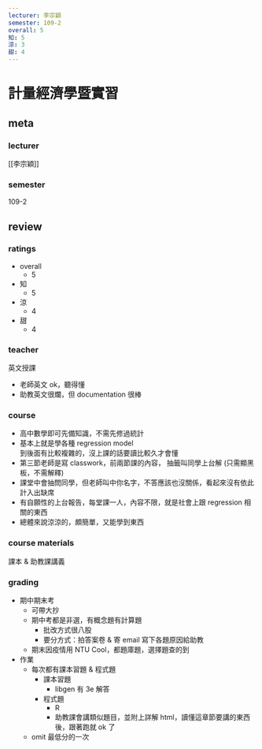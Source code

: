 ```yaml
---
lecturer: 李宗穎
semester: 109-2
overall: 5
知: 5
涼: 3
甜: 4
---
```

# 計量經濟學暨實習
## meta
### lecturer
[[李宗穎]]
### semester 
109-2
## review
### ratings
- overall
	- 5
- 知
	- 5
- 涼
	- 4
- 甜
	- 4
### teacher
英文授課
- 老師英文 ok，聽得懂
- 助教英文很爛，但 documentation 很棒
### course
- 高中數學即可先備知識，不需先修過統計
- 基本上就是學各種 regression model  
到後面有比較複雜的，沒上課的話要讀比較久才會懂
- 第三節老師是寫 classwork，前兩節課的內容， 抽籤叫同學上台解 (只需顯黑板，不需解釋)
- 課堂中會抽問同學，但老師叫中你名字，不答應該也沒關係，看起來沒有依此計入出缺席
- 有自願性的上台報告，每堂課一人，內容不限，就是社會上跟 regression 相關的東西
- 總體來說涼涼的，頗簡單，又能學到東西
### course materials
課本 & 助教課講義
### grading
- 期中期末考
	- 可帶大抄
	- 期中考都是非選，有概念題有計算題
		- 批改方式很八股
		- 要分方式：拍答案卷 & 寄 email 寫下各題原因給助教 
	- 期末因疫情用 NTU Cool，都題庫題，選擇題查的到
- 作業
	- 每次都有課本習題 & 程式題
		- 課本習題
			- libgen 有 3e 解答
		- 程式題
			- R
			- 助教課會講類似題目，並附上詳解 html，讀懂這章節要講的東西後，跟著跑就 ok 了
	- omit 最低分的一次